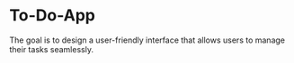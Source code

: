 # To-Do-App
The goal is to design a user-friendly interface that allows users to manage their tasks seamlessly.
